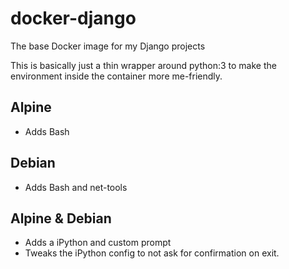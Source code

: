 # docker-django

The base Docker image for my Django projects

This is basically just a thin wrapper around python:3 to make the environment
inside the container more me-friendly.

## Alpine

* Adds Bash

## Debian

* Adds Bash and net-tools

## Alpine & Debian

* Adds a iPython and custom prompt
* Tweaks the iPython config to not ask for confirmation on exit.

